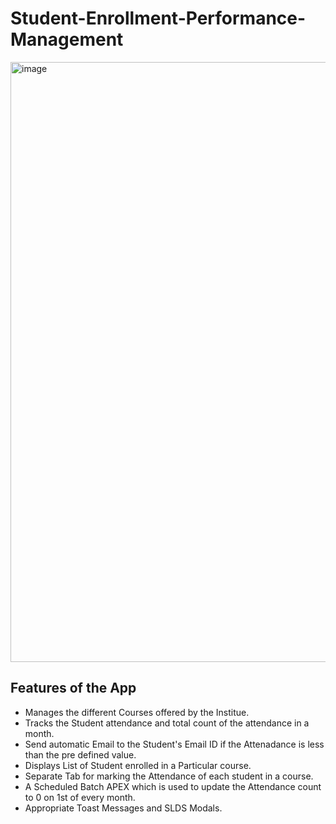 # Student-Enrollment-Performance-Management 
<img width="960" alt="image" src="https://user-images.githubusercontent.com/106376953/213930720-bc9259cd-2d9d-4f78-b2a6-0a5252323caf.png">

## Features of the App
- Manages the different Courses offered by the Institue.
- Tracks the Student attendance and total count of the attendance in a month.
- Send automatic Email to the Student's Email ID if the Attenadance is less than the pre defined value.
- Displays List of Student enrolled in a Particular course.
- Separate Tab for marking the Attendance of each student in a course.
- A Scheduled Batch APEX which is used to update the Attendance count to 0 on 1st of every month.
- Appropriate Toast Messages and SLDS Modals.
